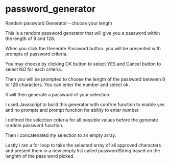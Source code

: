# password_generator
Random password Generator - choose your length

This is a random password generator that will give you a password within the length of 8 and 128.

When you click the Generate Password button. you will be presented with prompts of password criteria.

You may choose by clicking OK button to select YES and Cancel button to select NO for each criteria.

Then you will be prompted to choose the length of the password between 8 to 128 characters. You can enter the number and select ok.

It will then generate a password of your selection.

I used Javascript to build this generator with confirm function to enable yes and no prompts and prompt function for ability to enter number.

I defined the selection criteria for all possible values before the generate random password function.

Then i concatenated my selection to an empty array. 

Lastly i ran a for loop to take the selected array of all approved characters and present them in a new empty list called passwordString based on the lenghth of the pass word picked. 
